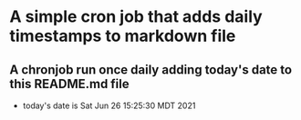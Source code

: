 A simple cron job that adds daily timestamps to markdown file
============================================================
## A chronjob run once daily adding today's date to this README.md file
* today's date is Sat Jun 26 15:25:30 MDT 2021
